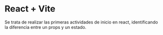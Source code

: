# React + Vite

Se trata de realizar las primeras actividades de inicio en react, identificando la diferencia entre un props y un estado.